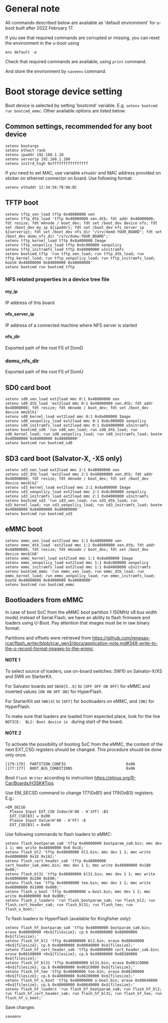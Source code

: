 # General note

All commands described below are available as 'default environment' for u-boot built after 2022 February 17.

If you see that required commands are corrupted or missing, you can reset the environment in the u-boot using
```
env default -a
```
Check that required commands are available, using `print` command.

And store the environment by `saveenv` command.


# Boot storage device setting

Boot device is selected by setting 'bootcmd' variable. E.g. `setenv bootcmd run bootcmd_emmc`. Other available options are listed below.

## Common settings, recommended for any boot device
```
setenv bootargs
setenv ethact ravb
setenv ipaddr 192.168.1.10
setenv serverip 192.168.1.100
setenv initrd_high 0xffffffffffffffff
```

If you need to set MAC, use variable `ethaddr` and MAC address provided on sticker on ethernet connector on board.
Use following format:
```
setenv ethaddr 12:34:56:78:9A:BC
```

## TFTP boot
```
setenv tftp_xen_load tftp 0x48080000 xen
setenv tftp_dtb_load 'tftp 0x48000000 xen.dtb; fdt addr 0x48000000; fdt resize; fdt mknode / boot_dev; fdt set /boot_dev device nfs; fdt set /boot_dev my_ip ${ipaddr}; fdt set /boot_dev nfs_server_ip ${serverip}; fdt set /boot_dev nfs_dir "/srv/domd-YOUR_BOARD"; fdt set /boot_dev domu_nfs_dir "/srv/domu-YOUR_BOARD";'
setenv tftp_kernel_load tftp 0x8a000000 Image
setenv tftp_xenpolicy_load tftp 0x8c000000 xenpolicy
setenv tftp_initramfs_load tftp 0x84000000 uInitramfs
setenv bootcmd_tftp 'run tftp_xen_load; run tftp_dtb_load; run tftp_kernel_load; run tftp_xenpolicy_load; run tftp_initramfs_load; bootm 0x48080000 0x84000000 0x48000000'
setenv bootcmd run bootcmd_tftp
```
### NFS related properties in a device tree file
#### my_ip
IP address of this board
#### nfs_server_ip
IP address of a connected machine where NFS server is started
#### nfs_dir
Exported path of the root FS of DomD
### domu_nfs_dir
Exported path of the root FS of DomU

## SD0 card boot
```
setenv sd0_xen_load ext2load mmc 0:1 0x48080000 xen
setenv sd0_dtb_load 'ext2load mmc 0:1 0x48000000 xen.dtb; fdt addr 0x48000000; fdt resize; fdt mknode / boot_dev; fdt set /boot_dev device mmcblk1'
setenv sd0_kernel_load ext2load mmc 0:1 0x8a000000 Image
setenv sd0_xenpolicy_load ext2load mmc 0:1 0x8c000000 xenpolicy
setenv sd0_initramfs_load ext2load mmc 0:1 0x84000000 uInitramfs
setenv bootcmd_sd0 'run sd0_xen_load; run sd0_dtb_load; run sd0_kernel_load; run sd0_xenpolicy_load; run sd0_initramfs_load; bootm 0x48080000 0x84000000 0x48000000'
setenv bootcmd run bootcmd_sd0
```

## SD3 card boot (Salvator-X, -XS only)
```
setenv sd3_xen_load ext2load mmc 2:1 0x48080000 xen
setenv sd3_dtb_load 'ext2load mmc 2:1 0x48000000 xen.dtb; fdt addr 0x48000000; fdt resize; fdt mknode / boot_dev; fdt set /boot_dev device mmcblk2'
setenv sd3_kernel_load ext2load mmc 2:1 0x8a000000 Image
setenv sd3_xenpolicy_load ext2load mmc 2:1 0x8c000000 xenpolicy
setenv sd3_initramfs_load ext2load mmc 2:1 0x84000000 uInitramfs
setenv bootcmd_sd3 'run sd3_xen_load; run sd3_dtb_load; run sd3_kernel_load; run sd3_xenpolicy_load; run sd3_initramfs_load; bootm 0x48080000 0x84000000 0x48000000'
setenv bootcmd run bootcmd_sd3
```

## eMMC boot
```
setenv emmc_xen_load ext2load mmc 1:1 0x48080000 xen
setenv emmc_dtb_load 'ext2load mmc 1:1 0x48000000 xen.dtb; fdt addr 0x48000000; fdt resize; fdt mknode / boot_dev; fdt set /boot_dev device mmcblk0'
setenv emmc_kernel_load ext2load mmc 1:1 0x8a000000 Image
setenv emmc_xenpolicy_load ext2load mmc 1:1 0x8c000000 xenpolicy
setenv emmc_initramfs_load ext2load mmc 1:1 0x84000000 uInitramfs
setenv bootcmd_emmc 'run emmc_xen_load; run emmc_dtb_load; run emmc_kernel_load; run emmc_xenpolicy_load; run emmc_initramfs_load; bootm 0x48080000 0x84000000 0x48000000'
setenv bootcmd run bootcmd_emmc
```

## Bootloaders from eMMC
In case of boot SoC from the eMMC boot partition 1 (50MHz x8 bus width mode) instead of Serial Flash,
we have an ability to flash firmware and loaders using U-Boot. Pay attention that images must be in raw binary format.

Partitions and offsets were retrieved from
https://github.com/renesas-rcar/flash_writer/blob/rcar_gen3/docs/application-note.md#348-write-to-the-s-record-format-images-to-the-emmc

#### NOTE 1
To select source of loaders, use on-board switches: SW10 on Salvator-X/XS and SW6 on StarterKit.

For Salvator boards set `SW10[5..8]` to `[OFF OFF ON OFF]` for eMMC and inverted values `[ON ON OFF ON]` for HyperFlash.

For StarterKit set `SW6[4]` to `[OFF]` for bootloaders on eMMC, and `[ON]` for HyperFlash.

To make sure that loaders are loaded from expected place, look for the line `NOTICE:  BL2: Boot device is ` during start of the board.


#### NOTE 2
To activate the possibility of booting SoC from the eMMC, the content of the next EXT_CSD registers should be changed.
This procedure should be done only once.
```
[179:179]  PARTITION_CONFIG                           0x08
[177:177]  BOOT_BUS_CONDITIONS                        0x0A
```
Boot `Flash Writer` according to instruction https://elinux.org/R-Car/Boards/H3SK#Tips.

Use EM_SECSD command to change 177(0xB1) and 179(0xB3) registers. E.g.:
```
>EM_SECSD
  Please Input EXT_CSD Index(H'00 - H'1FF) :B3
  EXT_CSD[B3] = 0x00
  Please Input Value(H'00 - H'FF) :8
  EXT_CSD[B3] = 0x08
```

Use following commands to flash loaders to eMMC:
```
setenv flash_bootparam_sa0 'tftp 0x48000000 bootparam_sa0.bin; mmc dev 1 1; mmc write 0x48000000 0x0 0x1E;'
setenv flash_bl2 'tftp 0x48000000 bl2.bin; mmc dev 1 1; mmc write 0x48000000 0x1E 0x162;'
setenv flash_cert_header_sa6 'tftp 0x48000000 cert_header_sa6_emmc.bin; mmc dev 1 1; mmc write 0x48000000 0x180 0x80;'
setenv flash_bl31 'tftp 0x48000000 bl31.bin; mmc dev 1 1; mmc write 0x48000000 0x200 0xE00;'
setenv flash_tee 'tftp 0x48000000 tee.bin; mmc dev 1 1; mmc write 0x48000000 0x1000 0x600;'
setenv flash_u_boot 'tftp 0x48000000 u-boot.bin; mmc dev 1 2; mmc write 0x48000000 0x0 0x800;'
setenv flash_z_loaders 'run flash_bootparam_sa0; run flash_bl2; run flash_cert_header_sa6; run flash_bl31; run flash_tee; run flash_u_boot;'
```

To flash loaders to HyperFlash (available for Kingfisher only):
```
setenv flash_hf_bootparam_sa0 'tftp 0x48000000 bootparam_sa0.bin; erase 0x08000000 +0x${filesize}; cp.b 0x48000000 0x08000000 0x${filesize};'
setenv flash_hf_bl2 'tftp 0x48000000 bl2.bin; erase 0x08040000 +0x${filesize}; cp.b 0x48000000 0x08040000 0x${filesize};'
setenv flash_hf_cert_header_sa6 'tftp 0x48000000 cert_header_sa6.bin; erase 0x08180000 +0x${filesize}; cp.b 0x48000000 0x08180000 0x${filesize};'
setenv flash_hf_bl31 'tftp 0x48000000 bl31.bin; erase 0x081C0000 +0x${filesize}; cp.b 0x48000000 0x081C0000 0x${filesize};'
setenv flash_hf_tee 'tftp 0x48000000 tee.bin; erase 0x08200000 +0x${filesize}; cp.b 0x48000000 0x08200000 0x${filesize};'
setenv flash_hf_u_boot 'tftp 0x48000000 u-boot.bin; erase 0x08640000 +0x${filesize}; cp.b 0x48000000 0x08640000 0x${filesize};'
setenv flash_hf_loaders 'run flash_hf_bootparam_sa0; run flash_hf_bl2; run flash_hf_cert_header_sa6; run flash_hf_bl31; run flash_hf_tee; run flash_hf_u_boot;'
```

Save changes
```
saveenv
```
